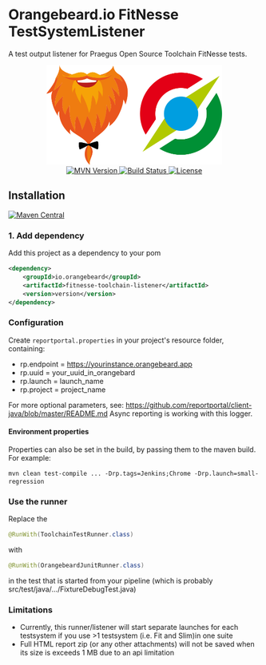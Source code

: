 # Orangebeard.io FitNesse TestSystemListener

A test output listener for Praegus Open Source Toolchain FitNesse tests.

<p align="center">
<img src="https://raw.githubusercontent.com/orangebeard-io/fitnesse-toolchain-listener/master/.github/logo.svg" alt="Orangebeard.io Java Client" height="200"><br />
  <a href="https://repo.maven.apache.org/maven2/io/orangebeard/fitnesse-toolchain-listener/">
    <img src="https://img.shields.io/maven-central/v/io.orangebeard/fitnesse-toolchain-listener.svg?maxAge=3600&style=flat-square"
      alt="MVN Version" />
  </a>
  <a href="https://github.com/orangebeard-io/fitnesse-toolchain-listener/actions">
    <img src="https://img.shields.io/github/workflow/status/orangebeard-io/fitnesse-toolchain-listener/release?style=flat-square"
      alt="Build Status" />
  </a>
  <a href="https://github.com/orangebeard-io/fitnesse-toolchain-listener/blob/master/LICENSE.txt">
    <img src="https://img.shields.io/github/license/orangebeard-io/fitnesse-toolchain-listener?style=flat-square"
      alt="License" />
  </a>
</p>

## Installation

[![Maven Central](https://img.shields.io/maven-central/v/io.orangebeard/fitnesse-toolchain-listener.svg?maxAge=3600)](https://mvnrepository.com/artifact/io.orangebeard/fitnesse-toolchain-listener)

 ### 1. Add dependency
 Add this project as a dependency to your pom
 ```xml
 <dependency>
     <groupId>io.orangebeard</groupId>
     <artifactId>fitnesse-toolchain-listener</artifactId>
     <version>version</version>
 </dependency>
 ```

### Configuration
Create `reportportal.properties` in your project's resource folder, containing:
 - rp.endpoint = https://yourinstance.orangebeard.app
 - rp.uuid = your_uuid_in_orangebard
 - rp.launch = launch_name
 - rp.project = project_name
 
For more optional parameters, see: https://github.com/reportportal/client-java/blob/master/README.md
Async reporting is working with this logger.

 
 #### Environment properties
  Properties can also be set in the build, by passing them to the maven build. For example: 
  ```
  mvn clean test-compile ... -Drp.tags=Jenkins;Chrome -Drp.launch=small-regression
  ```
 
 ### Use the runner
 Replace the 
 ```java
 @RunWith(ToolchainTestRunner.class)
 ```
 with 
 ```java
 @RunWith(OrangebeardJunitRunner.class)
 ````
 in the test that is started from your pipeline (which is probably src/test/java/.../FixtureDebugTest.java)
 
### Limitations
 - Currently, this runner/listener will start separate launches for each testsystem if you use >1 testsystem (i.e. Fit and Slim)in one suite
 - Full HTML report zip (or any other attachments) will not be saved when its size is exceeds 1 MB due to an api limitation
